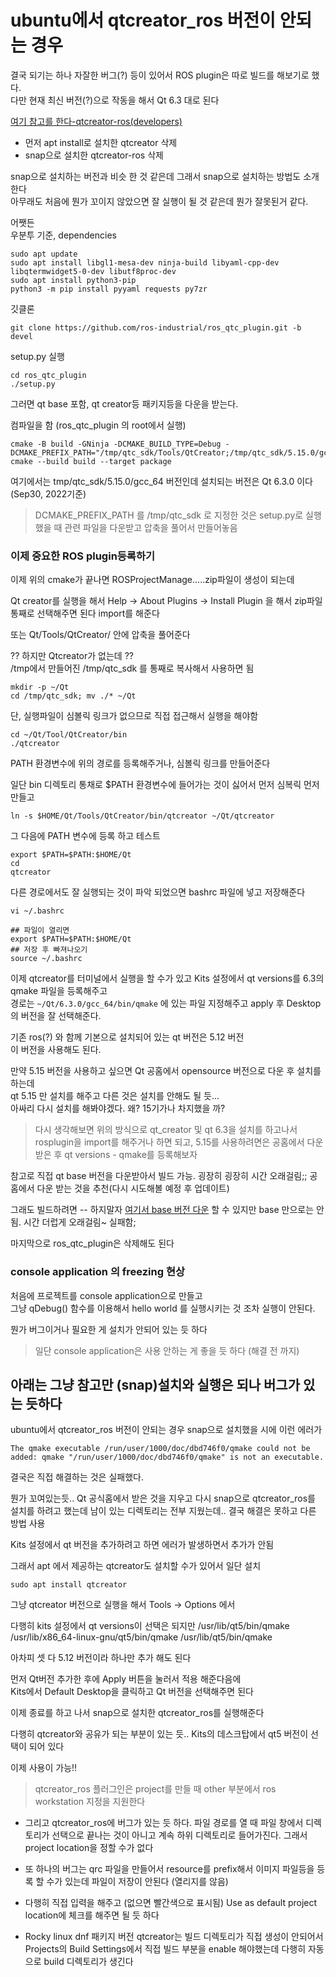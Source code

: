 # ubuntu에서 qtcreator_ros 버전이 안되는 경우
결국 되기는 하나 자잘한 버그(?) 등이 있어서 ROS plugin은 따로 빌드를 해보기로 했다.  
다만 현재 최신 버전(?)으로 작동을 해서 Qt 6.3 대로 된다  

[여기 참고를 한다-qtcreator-ros(developers)](https://ros-qtc-plugin.readthedocs.io/en/latest/_source/Improve-ROS-Qt-Creator-Plugin-Developers-ONLY.html)

- 먼저 apt install로 설치한 qtcreator 삭제  
- snap으로 설치한 qtcreator-ros 삭제

snap으로 설치하는 버전과 비슷 한 것 같은데 그래서 snap으로 설치하는 방법도 소개한다  
아무래도 처음에 뭔가 꼬이지 않았으면 잘 실행이 될 것 같은데 뭔가 잘못된거 같다.  

어쨋든   
우분투 기준, dependencies
```
sudo apt update
sudo apt install libgl1-mesa-dev ninja-build libyaml-cpp-dev libqtermwidget5-0-dev libutf8proc-dev
sudo apt install python3-pip
python3 -m pip install pyyaml requests py7zr
```

깃클론
```
git clone https://github.com/ros-industrial/ros_qtc_plugin.git -b devel
```

setup.py 실행
```
cd ros_qtc_plugin
./setup.py
```

그러면 qt base 포함, qt creator등 패키지등을 다운을 받는다.   

컴파일을 함 (ros_qtc_plugin 의 root에서 실행)
```
cmake -B build -GNinja -DCMAKE_BUILD_TYPE=Debug -DCMAKE_PREFIX_PATH="/tmp/qtc_sdk/Tools/QtCreator;/tmp/qtc_sdk/5.15.0/gcc_64"
cmake --build build --target package
```

여기에서는 tmp/qtc_sdk/5.15.0/gcc_64 버전인데 
설치되는 버전은 Qt 6.3.0 이다 (Sep30, 2022기준)

> DCMAKE_PREFIX_PATH 를 /tmp/qtc_sdk 로 지정한 것은 setup.py로 실행했을 때 관련 파일을 다운받고 압축을 풀어서 만들어놓음

### 이제 중요한 ROS plugin등록하기
이제 위의 cmake가 끝나면 ROSProjectManage.....zip파일이 생성이 되는데 

Qt creator를 실행을 해서  Help -> About Plugins -> Install Plugin 을 해서 zip파일 통째로 선택해주면 된다 import를 해준다  

또는 Qt/Tools/QtCreator/ 안에 압축을 풀어준다  

?? 하지만 Qtcreator가 없는데 ??  
/tmp에서 만들어진 /tmp/qtc_sdk 를 통째로 복사해서 사용하면 됨
```
mkdir -p ~/Qt
cd /tmp/qtc_sdk; mv ./* ~/Qt
```
단,  실행파일이 심볼릭 링크가 없으므로 직접 접근해서 실행을 해야함
```
cd ~/Qt/Tool/QtCreator/bin
./qtcreator
```

PATH 환경변수에 위의 경로를 등록해주거나, 심볼릭 링크를 만들어준다 

일단 bin 디렉토리 통채로 $PATH 환경변수에 들어가는 것이 싫어서 먼저 심복릭 먼저 만들고 
```
ln -s $HOME/Qt/Tools/QtCreator/bin/qtcreator ~/Qt/qtcreator
```

그 다음에 PATH 변수에 등록 하고 테스트 
```
export $PATH=$PATH:$HOME/Qt
cd 
qtcreator
```
다른 경로에서도 잘 실행되는 것이 파악 되었으면  bashrc 파일에 넣고 저장해준다
```
vi ~/.bashrc

## 파일이 열리면
export $PATH=$PATH:$HOME/Qt
## 저장 후 빠져나오기
source ~/.bashrc
```

이제 qtcreator를 터미널에서 실행을 할 수가 있고 
Kits 설정에서 qt versions를 6.3의 qmake 파일을 등록해주고    
경로는 `~/Qt/6.3.0/gcc_64/bin/qmake` 에 있는 파일 지정해주고 apply 후 Desktop의 버전을 잘 선택해준다.  

기존 ros(?) 와 함께 기본으로 설치되어 있는 qt 버전은 5.12 버전  
이 버전을 사용해도 된다.   

만약 5.15 버전을 사용하고 싶으면  Qt 공홈에서 opensource 버전으로 다운 후 설치를 하는데  
qt 5.15 만 설치를 해주고 다른 것은 설치를 안해도 될 듯...  
아싸리 다시 설치를 해봐야겠다. 왜? 15기가나 차지했을 까?

> 다시 생각해보면 위의 방식으로 qt_creator 및 qt 6.3을 설치를 하고나서 rosplugin을 import를 해주거나 하면 되고, 5.15를 사용하려면은 공홈에서 다운 받은 후 qt versions - qmake를 등록해보자   

참고로 직접 qt base 버전을 다운받아서 빌드 가능. 굉장히 굉장히 시간 오래걸림;; 
공홈에서 다운 받는 것을 추천(다시 시도해볼 예정 후 업데이트)   

그래도 빌드하려면 -- 하지말자
[여기서 base 버전 다운](https://download.qt.io/official_releases/qt/5.15/5.15.3/submodules/)
할 수 있지만 base 만으로는 안됨. 시간 더럽게 오래걸림~ 실패함;

마지막으로 
ros_qtc_plugin은 삭제해도 된다

### console application 의 freezing 현상
처음에 프로젝트를 console application으로 만들고  
그냥 qDebug() 함수를 이용해서  hello world 를 실행시키는 것 조차 실행이 안된다.  

뭔가 버그이거나 필요한 게 설치가 안되어 있는 듯 하다  

> 일단 console application은 사용 안하는 게 좋을 듯 하다 (해결 전 까지)



## 아래는 그냥 참고만 (snap)설치와 실행은 되나 버그가 있는 듯하다

ubuntu에서 qtcreator_ros 버전이 안되는 경우
snap으로 설치했을 시에 이런 에러가
```
The qmake executable /run/user/1000/doc/dbd746f0/qmake could not be added: qmake "/run/user/1000/doc/dbd746f0/qmake" is not an executable.
```
결국은 직접 해결하는 것은 실패했다.  

뭔가 꼬여있는듯.. Qt 공식홈에서 받은 것을 지우고 다시 snap으로 qtcreator_ros를 설치를 하려고 했는데 
남이 있는 디렉토리는 전부 지웠는데.. 결국 해결은 못하고 다른 방법 사용

Kits 설정에서 qt 버전을 추가하려고 하면 에러가 발생하면서 추가가 안됨  

그래서 apt 에서 제공하는 qtcreator도 설치할 수가 있어서 일단 설치
```
sudo apt install qtcreator
```

그냥 qtcreator 버전으로 실행을 해서 
Tools -> Options 에서 

다행히 kits 설정에서 qt versions이 선택은 되지만
/usr/lib/qt5/bin/qmake   
/usr/lib/x86_64-linux-gnu/qt5/bin/qmake
/usr/lib/qt5/bin/qmake

아차피 셋 다 5.12 버전이라 하나만 추가 해도 된다  

먼저 Qt버전 추가한 후에 Apply 버튼을 눌러서 적용 해준다음에  
Kits에서 Default Desktop을 클릭하고 Qt 버전을 선택해주면 된다 

이제 종료를 하고 나서 
snap으로 설치한 qtcreator_ros를 실행해준다   

다행히 qtcreator와 공유가 되는 부분이 있는 듯.. Kits의 데스크탑에서 qt5 버전이 선택이 되어 있다   

이제 사용이 가능!!

> qtcreator_ros 플러그인은 project를 만들 때 other 부분에서 ros workstation 지정을 지원한다 

- 그리고 qtcreator_ros에 버그가 있는 듯 하다.  파일 경로를 열 때 파일 창에서 디렉토리가 선택으로 끝나는 것이 아니고 계속 하위 디렉토리로 들어가진다. 그래서 project location을 정할 수가 없다   
- 또 하나의 버그는 qrc 파일을 만들어서 resource를 prefix해서 이미지 파일등을 등록 할 수가 있는데 파일이 저장이 안된다 (열리지를 않음)

- 다행히 직접 입력을 해주고 (없으면 빨간색으로 표시됨) Use as default project location에 체크를 해주면 될 듯 하다

- Rocky linux dnf 패키지 버전 qtcreator는 빌드 디렉토리가 직접 생성이 안되어서 Projects의 Build Settings에서 직접 빌드 부분을 enable 해야했는데 다행히 자동으로 build 디렉토리가 생긴다 


